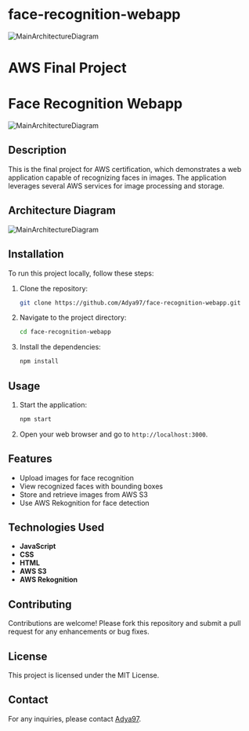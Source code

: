 # face-recognition-webapp
![MainArchitectureDiagram](https://github.com/Adya97/face-recognition-webapp/assets/72440232/0adc232b-bc59-41c3-a3b0-2f2726147ae4)

AWS Final Project
=======

# Face Recognition Webapp

![MainArchitectureDiagram](https://github.com/Adya97/face-recognition-webapp/assets/72440232/0adc232b-bc59-41c3-a3b0-2f2726147ae4)

## Description

This is the final project for AWS certification, which demonstrates a web application capable of recognizing faces in images. The application leverages several AWS services for image processing and storage.

## Architecture Diagram

![MainArchitectureDiagram](https://github.com/Adya97/face-recognition-webapp/assets/72440232/0adc232b-bc59-41c3-a3b0-2f2726147ae4)

## Installation

To run this project locally, follow these steps:

1. Clone the repository:
    ```sh
    git clone https://github.com/Adya97/face-recognition-webapp.git
    ```
2. Navigate to the project directory:
    ```sh
    cd face-recognition-webapp
    ```
3. Install the dependencies:
    ```sh
    npm install
    ```

## Usage

1. Start the application:
    ```sh
    npm start
    ```
2. Open your web browser and go to `http://localhost:3000`.

## Features

- Upload images for face recognition
- View recognized faces with bounding boxes
- Store and retrieve images from AWS S3
- Use AWS Rekognition for face detection

## Technologies Used

- **JavaScript**
- **CSS**
- **HTML**
- **AWS S3**
- **AWS Rekognition**

## Contributing

Contributions are welcome! Please fork this repository and submit a pull request for any enhancements or bug fixes.

## License

This project is licensed under the MIT License.

## Contact

For any inquiries, please contact [Adya97](https://github.com/Adya97).
